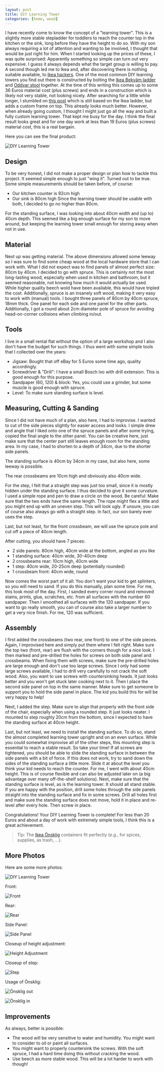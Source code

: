 ```yaml
---
layout: post
title: DIY Learning Tower
categories: [home, wood]
---
```


I have recently come to know the concept of a "learning tower". This is a slightly more stable stepladder for toddlers to reach the counter top in the kitchen or the sink, long before they have the height to do so. With my son always requiring a lot of attention and wanting to be involved, I thought that would be just right for him. When I started looking up the prices of these, I was quite surprised: Apparently something so simple can turn out very expensive. I guess it always depends what the target group is willing to pay. A second though led me to Ikea and, after discovering there is nothing suitable available, to [Ikea hackers](https://www.ikeahackers.net). One of the most common DIY learning towers you find out there is constructed by bolting the [Ikea Bekväm ladder](https://www.ikea.com/de/de/p/bekvaem-tritthocker-birke-30178879/) and [Oddvar stool](https://www.ikea.com/de/de/p/oddvar-hocker-kiefer-20249330/) together. At the time of this writing this comes up to some 36 Euros material cost (plus screws) and ends in a construction which is likely not very stable, not looking nicely. After searching for a little while longer, I stumbled on [this post](https://happygreylucky.com/ikea-hack-toddler-learning-tower-stool/) which is still based on the Ikea ladder, but adds a custom frame on top. This already looks much better. However, when already going custom, I thought I might just go all the way and built a fully custom learning tower. That kept me busy for the day. I think the final result looks great and for one day work at less than 19 Euros (plus screws) material cost, this is a real bargain.

Here you can see the final product:

![DIY Learning Tower](/images/learningtower/learningtower.jpg)

## Design
To be very honest, I did not make a proper design or plan how to tackle this project. It seemed simple enough to just "wing it". Turned out to be true. Some simple measurements should be taken before, of course:
- Our kitchen counter is 92cm high
- Our sink is 80cm high
Since the learning tower should be usable with both, I decided to go no higher than 80cm.

For the standing surface, I was looking into about 40cm width and (up to) 40cm depth. This seemed like a big enough surface for my son to move around, but keeping the learning tower small enough for storing away when not in use.

## Material
Next up was getting material. The above dimensions allowed some leeway so I was sure to find some cheap wood at the local hardware store that I can work with. What I did not expect was to find panels of almost perfect size: 80cm by 40cm. I decided to go with spruce. This is certainly not the most long-lasting wood, especially when used in kitchen and bathroom, but it seemed reasonable, not knowing how much it would actually be used. While higher quality beech wold have been available, this would have tripled the cost. Additionally, spruce is an insanely soft wood, making it very easy to work with (manual) tools.
I bought three panels of 80cm by 40cm spruce, 18mm thick. One panel for each side and one panel for the other parts.
Additionally, I got a round about 2cm diameter pole of spruce for avoiding head-on-corner collisions when climbing in/out.

## Tools
I live in a small rental flat without the option of a large workshop and I also don't have the budget for such things. I thus went with some simple tools that I collected over the years:
- Jigsaw: Bought that off eBay for 5 Euros some time ago, quality accordingly.
- Screwdriver & "Drill": I have a small Bosch Ixo with drill extension. This is good enough for this purpose.
- Sandpaper (60, 120) & block: Yes, you could use a grinder, but some muscle is good enough with spruce.
- Level: To make sure standing surface is level.

## Measuring, Cutting & Sanding
Since I did not have much of a plan, also here, I had to improvise. I wanted to cut of the side pieces slightly for easier access and looks. I simple drew and angle that I liked onto one of the spruce panels and after some trying, copied the final angle to the other panel. You can be creative here, just make sure that the center part still leaves enough room for the standing area. In my case, I had to shorten to a depth of 34cm, due to the shorter side panels.

The standing surface is 40cm by 34cm in my case, but also here, some leeway is possible.

The rear crossbeams are 10cm high and obviously also 40cm wide.

For the step, I felt that a straight step was just too small, since it is mostly hidden under the standing surface. I thus decided to give it some curvature. I used a simple rope and pen to draw a circle on the wood. Be careful: Make sure that the two ends have the same length. The rope might flex a little and you might end up with an uneven step. This will look ugly. If unsure, you can of course also always go with a straight step. In fact, our son barely ever uses the step.

Last, but not least, for the front crossbeam, we will use the spruce pole and cut off a piece of 40cm length.

After cutting, you should have 7 pieces:
- 2 side panels: 80cm high, 40cm wide at the bottom, angled as you like
- 1 standing surface: 40cm wide, 30-40cm deep
- 2 crossbeams rear: 10cm high, 40cm wide
- 1 step: 40cm wide, 20-25cm deep (potentially rounded)
- 1 crossbeam front: 40cm wide, round

Now comes the worst part of it all: You don't want your kid to get splinters, so you will need to sand. If you do this manually, plan some time. For me, this took most of the day. First, I sanded every corner round and removed stains, prints, glue, scratches, etc. from all surfaces with the number 60 sandpaper. Then I smoothed all surfaces with the 120 sandpaper. If you want to go really smooth, you can of course also take a larger number to get a very nice finish. For me, 120 was sufficient.

## Assembly
I first added the crossbeams (two rear, one front) to one of the side pieces. Again, I improvised here and simply put them where I felt right. Make sure the top two (front, rear) are flush with the corners though for a nice look. I then marked and pre-drilled the holes for screws on both side panel and crossbeams. When fixing them with screws, make sure the pre-drilled holes are large enough and don't use too large screws. Since I only had some large screws available, I had to drill very carefully to not crack the soft wood. Also, you want to use screws with countersinking heads. It just looks better and you won't get stuck later cooking next to it.
Then I place the second side panel on top in the same manner. Make sure to get someone to support you to hold the side panel in place. The kid you build this for will be very happy to help!

Next, I added the step. Make sure to align that properly with the front side of the chair, especially when using a rounded step. It just looks neater. I mounted to step roughly 20cm from the bottom, since I expected to have the standing surface at 40cm height.

Last, but not least, we need to install the standing surface. To do so, stand the almost completed learning tower upright and on an even surface. While you could somewhat improvise all of the other steps, this mounting step is essential to reach a stable result. So take your time!
If all screws are tightened, you should be able to slide the standing surface in between the side panels with a bit of force. If this does not work, try to sand down the sides of the standing surface a little more. Slide it at about the level you think your kid needs to reach the counter. For me, I went with about 40cm height. This is of course flexible and can also be adjusted later on (a big advantage over many off-the-shelf solutions). Next, make sure that the standing surface is level, as is the learning tower. It should all stand stable. If you are happy with the position, drill some holes through the side panels straight into the standing surface and fix in some screws. Drill all holes first and make sure the standing surface does not move, hold it in place and re-level after every hole. Then screw in place.

Congratulations! Your DIY Learning Tower is complete! 
For less than 20 Euros and about a day of work with extremely simple tools, I think this is a great achievement.

> Tip: The [Ikea Önsklig](https://www.ikea.com/de/de/p/oensklig-behaelter-4er-set-weiss-30199283/) containers fit perfectly (e.g., for spices, supplies, as trash, ...).

## More Photos
Here are some more photos:

![DIY Learning Tower](/images/learningtower/complete.jpg)

Front:

![Front](/images/learningtower/front.jpg)

Rear:

![Rear](/images/learningtower/rear.jpg)

Side Panel:

![Side Panel](/images/learningtower/side.jpg)

Closeup of height adjustment:

![Height Adjustment](/images/learningtower/height_adjustment.jpg)

Closeup of step:

![Step](/images/learningtower/step.jpg)

Usage of Önsklig:

![Önsklig out](/images/learningtower/oensklig.jpg)

![Önsklig in](/images/learningtower/oensklig2.jpg)

## Improvements
As always, better is possible:
- The wood will be very sensitive to water and humidity. You might want to consider to oil or paint all surfaces.
- You might want to properly countersink the screws. With the soft spruce, I had a hard time doing this without cracking the wood.
- Use beech as more stable wood. This will be a lot harder to work with though!